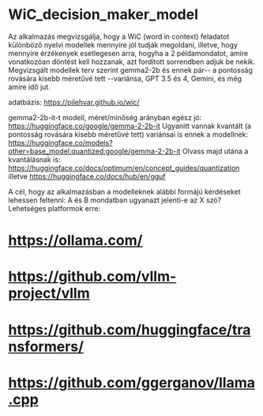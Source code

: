 # WiC_decision_maker_model
Az alkalmazás megvizsgálja, hogy a WiC (word in context) feladatot különböző nyelvi modellek mennyire jól tudják megoldani, illetve, hogy mennyire érzékenyek esetlegesen arra, hogyha a 2 példamondatot, amire vonatkozóan döntést kell hozzanak, azt fordított sorrendben adjuk be nekik. Megvizsgált modellek terv szerint gemma2-2b és ennek pár-- a pontosság rovására kisebb méretűvé tett --variánsa, GPT 3.5 és 4, Gemini, és még amire idő jut.

adatbázis: https://pilehvar.github.io/wic/

gemma2-2b-it-t modell, méret/minőség arányban egész jó: https://huggingface.co/google/gemma-2-2b-it
Ugyanitt vannak kvantált (a pontosság rovására kisebb méretűvé tett) variánsai is ennek a modellnek: https://huggingface.co/models?other=base_model:quantized:google/gemma-2-2b-it
Olvass majd utána a kvantálásnak is: https://huggingface.co/docs/optimum/en/concept_guides/quantization illetve https://huggingface.co/docs/hub/en/gguf

A cél, hogy az alkalmazásban a modelleknek alábbi formájú kérdéseket lehessen feltenni:
A és B mondatban ugyanazt jelenti-e az X szó?
Lehetséges platformok erre:
# https://ollama.com/
# https://github.com/vllm-project/vllm
# https://github.com/huggingface/transformers/
# https://github.com/ggerganov/llama.cpp
